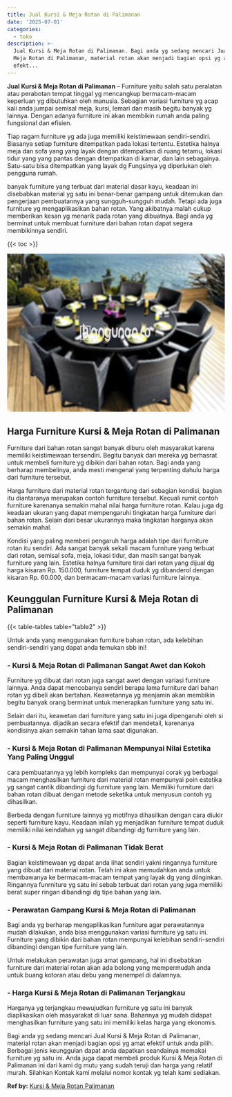 ```yaml
---
title: Jual Kursi & Meja Rotan di Palimanan
date: '2025-07-01'
categories:
  - toko
description: >-
  Jual Kursi & Meja Rotan di Palimanan. Bagi anda yg sedang mencari Jual Kursi &
  Meja Rotan di Palimanan, material rotan akan menjadi bagian opsi yg amat
  efekt...
---
```


**Jual Kursi & Meja Rotan di Palimanan** – Furniture yaitu salah satu peralatan atau perabotan tempat tinggal yg mencangkup bermacam-macam keperluan yg dibutuhkan oleh manusia. Sebagian variasi furniture yg acap kali anda jumpai semisal meja, kursi, lemari dan masih begitu banyak yg lainnya. Dengan adanya furniture ini akan membikin rumah anda paling fungsional dan efisien.

Tiap ragam furniture yg ada juga memiliki keistimewaan sendiri-sendiri. Biasanya setiap furniture ditempatkan pada lokasi tertentu. Estetika halnya meja dan sofa yang yang layak dengan ditempatkan di ruang tetamu, lokasi tidur yang yang pantas dengan ditempatkan di kamar, dan lain sebagainya. Satu-satu bisa ditempatkan yang layak dg Fungsinya yg diperlukan oleh pengguna rumah.

banyak furniture yang terbuat dari material dasar kayu, keadaan ini disebabkan material yg satu ini benar-benar gampang untuk ditemukan dan pengerjaan pembuatannya yang sungguh-sungguh mudah. Tetapi ada juga furniture yg mengaplikasikan bahan rotan. Yang akibatnya malah cukup memberikan kesan yg menarik pada rotan yang dibuatnya. Bagi anda yg berminat untuk membuat furniture dari bahan rotan dapat segera membikinnya sendiri.

{{< toc >}}

![Jual Kursi & Meja Rotan di Palimanan](/images/kursi-meja-rotan-murah26.png)

## Harga Furniture Kursi & Meja Rotan di Palimanan

Furniture dari bahan rotan sangat banyak diburu oleh masyarakat karena memiliki keistimewaan tersendiri. Begitu banyak dari mereka yg berhasrat untuk membeli furniture yg dibikin dari bahan rotan. Bagi anda yang berharap membelinya, anda mesti mengenal yang terpenting dahulu harga dari furniture tersebut.

Harga furniture dari material rotan tergantung dari sebagian kondisi, bagian itu diantaranya merupakan contoh furniture tersebut. Kecuali rumit contoh furniture karenanya semakin mahal nilai harga furniture rotan. Kalau juga dg keadaan ukuran yang dapat mempengaruhi tingkatan harga furniture dari bahan rotan. Selain dari besar ukurannya maka tingkatan harganya akan semakin mahal.

Kondisi yang paling memberi pengaruh harga adalah tipe dari furniture rotan itu sendiri. Ada sangat banyak sekali macam furniture yang terbuat dari rotan, semisal sofa, meja, lokasi tidur, dan masih sangat banyak furniture yang lain. Estetika halnya furniture tirai dari rotan yang dijual dg harga kisaran Rp. 150.000, furniture tempat duduk yg dibanderol dengan kisaran Rp. 60.000, dan bermacam-macam variasi furniture lainnya.

## Keunggulan Furniture Kursi & Meja Rotan di Palimanan

{{< table-tables table="table2" >}}

Untuk anda yang menggunakan furniture bahan rotan, ada kelebihan sendiri-sendiri yang dapat anda temukan sbb ini!

### \- Kursi & Meja Rotan di Palimanan Sangat Awet dan Kokoh

Furniture yg dibuat dari rotan juga sangat awet dengan variasi furniture lainnya. Anda dapat mencobanya sendiri berapa lama furniture dari bahan rotan yg dibeli akan bertahan. Keawetannya yg menjamin akan membikin begitu banyak orang berminat untuk menerapkan furniture yang satu ini.

Selain dari itu, keawetan dari furniture yang satu ini juga dipengaruhi oleh si pembuatannya. dijadikan secara efektif dan mendetail, karenanya kondisinya akan semakin tahan lama saat digunakan.

### \- Kursi & Meja Rotan di Palimanan Mempunyai Nilai Estetika Yang Paling Unggul

cara pembuatannya yg lebih kompleks dan mempunyai corak yg berbagai macam menghasilkan furniture dari material rotan mempunyai poin estetika yg sangat cantik dibandingi dg furniture yang lain. Memiliki furniture dari bahan rotan dibuat dengan metode seketika untuk menyusun contoh yg dihasilkan.

Berbeda dengan furniture lainnya yg motifnya dihasilkan dengan cara diukir seperti furniture kayu. Keadaan inilah yg menjadikan furniture tempat duduk memiliki nilai keindahan yg sangat dibandingi dg furniture yang lain.

### \- Kursi & Meja Rotan di Palimanan Tidak Berat

Bagian keistimewaan yg dapat anda lihat sendiri yakni ringannya furniture yang dibuat dari material rotan. Telah ini akan memudahkan anda untuk membawanya ke bermacam-macam tempat yang layak dg yang diinginkan. Ringannya funrniture yg satu ini sebab terbuat dari rotan yang juga memiliki berat super ringan dibandingi dg tipe bahan yang lain.

### \- Perawatan Gampang Kursi & Meja Rotan di Palimanan

Bagi anda yg berharap mengaplikasikan furniture agar perawatannya mudah dilakukan, anda bisa menggunakan variasi furniture yg satu ini. Furniture yang dibikin dari bahan rotan mempunyai kelebihan sendiri-sendiri dibandingi dengan tipe furniture yang lain.

Untuk melakukan perawatan juga amat gampang, hal ini disebabkan furniture dari material rotan akan ada bolong yang mempermudah anda untuk buang kotoran atau debu yang menempel di dalamnya.

### \- Harga Kursi & Meja Rotan di Palimanan Terjangkau

Harganya yg terjangkau mewujudkan furniture yg satu ini banyak diaplikasikan oleh masyarakat di luar sana. Bahannya yg mudah didapat menghasilkan furniture yang satu ini memiliki kelas harga yang ekonomis.

Bagi anda yg sedang mencari Jual Kursi & Meja Rotan di Palimanan, material rotan akan menjadi bagian opsi yg amat efektif untuk anda pilih. Berbagai jenis keunggulan dapat anda dapatkan seandainya memakai furniture yg satu ini. Anda juga dapat membeli produk Kursi & Meja Rotan di Palimanan ini dari kami dg mutu yang sudah teruji dan harga yang relatif murah. Silahkan Kontak kami melalui nomor kontak yg telah kami sediakan.

**Ref by:** [Kursi & Meja Rotan Palimanan](https://id.wikipedia.org/wiki/Kursi)
